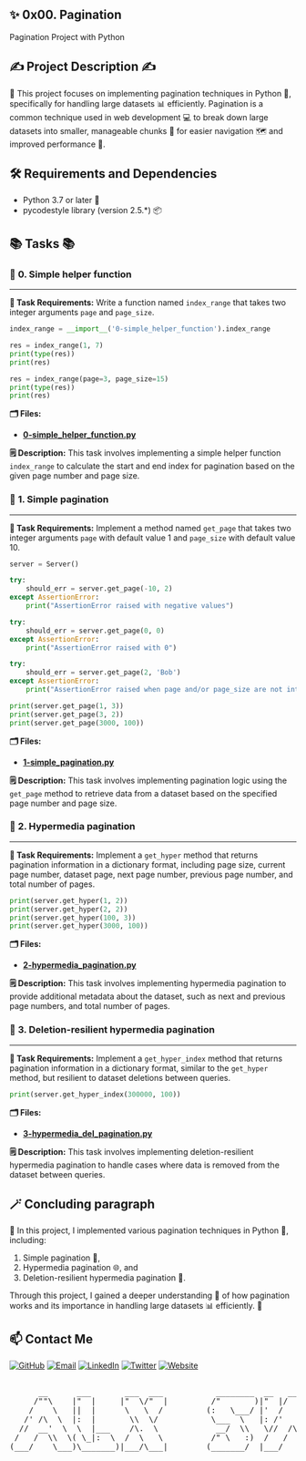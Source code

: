 
✨ 0x00. Pagination
---------------------
Pagination Project with Python

✍️ Project Description ✍️
---------------------
🎯 This project focuses on implementing pagination techniques in Python 🐍, specifically for handling large datasets 📊 efficiently. Pagination is a common technique used in web development 💻 to break down large datasets into smaller, manageable chunks 🧩 for easier navigation 🗺️ and improved performance 🚀.

🛠️ Requirements and Dependencies 
-----------------------------------
- Python 3.7 or later 🐍
- pycodestyle library (version 2.5.*) 📦

📚 Tasks 📚
---------------------

### 📝 **0. Simple helper function**
------------------------------------

**📜 Task Requirements:**
Write a function named `index_range` that takes two integer arguments `page` and `page_size`.

``` python
index_range = __import__('0-simple_helper_function').index_range

res = index_range(1, 7)
print(type(res))
print(res)

res = index_range(page=3, page_size=15)
print(type(res))
print(res)
```

**🗂️ Files:** 
- **[0-simple_helper_function.py](0-simple_helper_function.py)**

**🗒️ Description:**
This task involves implementing a simple helper function `index_range` to calculate the start and end index for pagination based on the given page number and page size.

### 📝 **1. Simple pagination**
-------------------------------

**📜 Task Requirements:**
Implement a method named `get_page` that takes two integer arguments `page` with default value 1 and `page_size` with default value 10.

``` python
server = Server()

try:
    should_err = server.get_page(-10, 2)
except AssertionError:
    print("AssertionError raised with negative values")

try:
    should_err = server.get_page(0, 0)
except AssertionError:
    print("AssertionError raised with 0")

try:
    should_err = server.get_page(2, 'Bob')
except AssertionError:
    print("AssertionError raised when page and/or page_size are not ints")

print(server.get_page(1, 3))
print(server.get_page(3, 2))
print(server.get_page(3000, 100))
```

**🗂️ Files:** 
- **[1-simple_pagination.py](1-simple_pagination.py)**

**🗒️ Description:**
This task involves implementing pagination logic using the `get_page` method to retrieve data from a dataset based on the specified page number and page size.

### 📝 **2. Hypermedia pagination**
-----------------------------------

**📜 Task Requirements:**
Implement a `get_hyper` method that returns pagination information in a dictionary format, including page size, current page number, dataset page, next page number, previous page number, and total number of pages.

``` python
print(server.get_hyper(1, 2))
print(server.get_hyper(2, 2))
print(server.get_hyper(100, 3))
print(server.get_hyper(3000, 100))
```

**🗂️ Files:** 
- **[2-hypermedia_pagination.py](2-hypermedia_pagination.py)**

**🗒️ Description:**
This task involves implementing hypermedia pagination to provide additional metadata about the dataset, such as next and previous page numbers, and total number of pages.

### 📝 **3. Deletion-resilient hypermedia pagination**
------------------------------------------------------

**📜 Task Requirements:**
Implement a `get_hyper_index` method that returns pagination information in a dictionary format, similar to the `get_hyper` method, but resilient to dataset deletions between queries.

``` python
print(server.get_hyper_index(300000, 100))
```

**🗂️ Files:** 
- **[3-hypermedia_del_pagination.py](3-hypermedia_del_pagination.py)**

**🗒️ Description:**
This task involves implementing deletion-resilient hypermedia pagination to handle cases where data is removed from the dataset between queries.

## 🪄 Concluding paragraph 

🚀 In this project, I implemented various pagination techniques in Python 🐍, including:
1. Simple pagination 📄,
2. Hypermedia pagination 🌐, and
3. Deletion-resilient hypermedia pagination 🔄.

Through this project, I gained a deeper understanding 🧠 of how pagination works and its importance in handling large datasets 📊 efficiently. 💪

## 📫 Contact Me

[![GitHub](https://img.shields.io/badge/GitHub-100000?style=for-the-badge&logo=github&logoColor=white)](https://github.com/BinyamMamo)
[![Email](https://img.shields.io/badge/Email-D14836?style=for-the-badge&logo=gmail&logoColor=white)](mailto:binyammamo01@gmail.com)
[![LinkedIn](https://img.shields.io/badge/LinkedIn-0077B5?style=for-the-badge&logo=linkedin&logoColor=white)](https://linkedin.com/in/binyammamo)
[![Twitter](https://img.shields.io/badge/Twitter-1DA1F2?style=for-the-badge&logo=twitter&logoColor=white)](#)
[![Website](https://img.shields.io/badge/Website-000000?style=for-the-badge&logo=About.me&logoColor=white)](https://binyammamo.tech/)

<pre align="center">

      __      ___       ___  ___           ________  __   __  ___   _______  
     /""\    |"  |     |"  \/"  |         /"       )|"  |/  \|  "| /"     "| 
    /    \   ||  |      \   \  /         (:   \___/ |'  /    \:  |(: ______) 
   /' /\  \  |:  |       \\  \/           \___  \   |: /'        | \/    |   
  //  __'  \  \  |___    /\.  \            __/  \\   \//  /\'    | // ___)_  
 /   /  \\  \( \_|:  \  /  \   \          /" \   :)  /   /  \\   |(:      "| 
(___/    \___)\_______)|___/\___|        (_______/  |___/    \___| \_______) 
                                                                             
                               
</pre>
